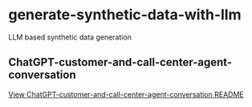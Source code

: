 # generate-synthetic-data-with-llm
LLM based synthetic data generation

## ChatGPT-customer-and-call-center-agent-conversation
[View ChatGPT-customer-and-call-center-agent-conversation README](ChatGPT-customer-and-call-center-agent-conversation/README.md)